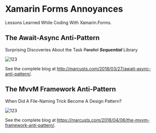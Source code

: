 # Xamarin Forms Annoyances

Lessons Learned While Coding With Xamarin.Forms.


## The Await-Async Anti-Pattern

Surprising Discoveries About the Task <s>Parallel</s> <strong><em>Sequential</em></strong> Library

![123](http://marcusts.com/wp-content/uploads/2018/03/android_screenshot.jpg)

See the complete blog at  http://marcusts.com/2018/03/27/await-async-anti-pattern/.


## The MvvM Framework Anti-Pattern

When Did A File-Naming Trick Become A Design Pattern?

![123](https://marcusts.com/wp-content/uploads/2018/04/Screenshot_20180403-222524.png)

See the complete blog at https://marcusts.com/2018/04/06/the-mvvm-framework-anti-pattern/.
